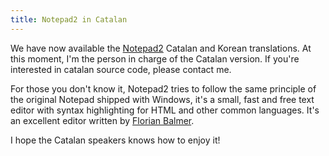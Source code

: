 ```yaml
---
title: Notepad2 in Catalan
---
```

We have now available the [Notepad2](http://www.flos-freeware.ch/notepad2.html) Catalan and Korean translations. At this moment, I'm the person in charge of the Catalan version. If you're interested in catalan source code, please contact me.  
  
For those you don't know it, Notepad2 tries to follow the same principle of the original Notepad shipped with Windows, it's a small, fast and free text editor with syntax highlighting for HTML and other common languages. It's an excellent editor written by [Florian Balmer](http://www.flos-freeware.ch/).  
  
I hope the Catalan speakers knows how to enjoy it!  
